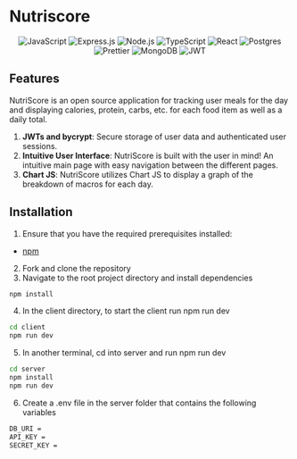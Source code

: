 # Nutriscore

<div align="center" width="100%">
  
![JavaScript](https://img.shields.io/badge/javascript-%23323330.svg?style=for-the-badge&logo=javascript&logoColor=%23F7DF1E)
![Express.js](https://img.shields.io/badge/express.js-%23404d59.svg?style=for-the-badge&logo=express&logoColor=%2361DAFB)
![Node.js](https://img.shields.io/badge/node.js-6DA55F?style=for-the-badge&logo=node.js&logoColor=white)
![TypeScript](https://img.shields.io/badge/TypeScript-007ACC?style=for-the-badge&logo=typescript&logoColor=white)
![React](https://img.shields.io/badge/React-20232A?style=for-the-badge&logo=react&logoColor=61DAFB)
![Postgres](https://img.shields.io/badge/postgres-%23316192.svg?style=for-the-badge&logo=postgresql&logoColor=white)
![Prettier](https://img.shields.io/badge/prettier-1A2C34?style=for-the-badge&logo=prettier&logoColor=F7BA3E)
![MongoDB](https://img.shields.io/badge/MongoDB-4EA94B?style=for-the-badge&logo=mongodb&logoColor=white)
![JWT](https://img.shields.io/badge/json%20web%20tokens-323330?style=for-the-badge&logo=json-web-tokens&logoColor=pink)
</div>

##  Features
NutriScore is an open source application for tracking user meals for the day and displaying calories, protein, carbs, etc. for each food item as well as a daily total. 

1. **JWTs and bycrypt**: Secure storage of user data and authenticated user sessions.
2. **Intuitive User Interface**: NutriScore is built with the user in mind! An intuitive main page with easy navigation between the different pages.
3. **Chart JS**: NutriScore utilizes Chart JS to display a graph of the breakdown of macros for each day.

## Installation
1. Ensure that you have the required prerequisites installed:
  - [npm](https://www.npmjs.com/)
2. Fork and clone the repository
3. Navigate to the root project directory and install dependencies
```bash
npm install
```
4. In the client directory, to start the client run npm run dev
```bash
cd client
npm run dev
```
5. In another terminal, cd into server and run npm run dev
```bash
cd server
npm install
npm run dev
```
6. Create a .env file in the server folder that contains the following variables
```bash
DB_URI = 
API_KEY = 
SECRET_KEY = 
```
